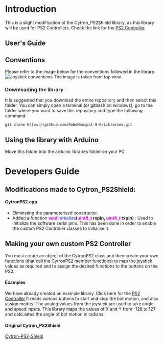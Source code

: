 # Introduction

This is a slight modification of the Cytron_PS2Shield library, as this library will be used for
PS2 Controllers.
Check the link for the [PS2 Controller](https://github.com/RoboManipal-9-0/Libraries/edit/akshatha-PS2-lib/PS2Controller)

## User's Guide
## Conventions
Please refer to the image below for the conventions followed in the library.
![Joystick conventions](../DATA/Images/JoystickConventions.png)
The image is taken from top view.

### Downloading the library
It is suggested that you download the entire repository and then select this folder.
You can simply open a terminal (or gitbash on windows), go to the folder where you want to save this repository and type the following command.
```
git clone https://github.com/RoboManipal-9-0/Libraries.git
```
## Using the library with Arduino
Move this folder into the arduino libraries folder on your PC.

# Developers Guide

## Modifications made to Cytron_PS2Shield:

#### CytronPS2.cpp
- Eliminating the parameterised constructor.
- Added a function **<font color="#CD00FF">void</font> <font color="#5052FF">Initialize</font>(<font color="#FF00FF">uint8_t</font> rxpin, <font color="#FF00FF">uint8_t</font> txpin)** :
 Used to initialize the software serial pins. This has been done in order to enable the custom PS2 Controller classes to initialise it.
  
## Making your own custom PS2 Controller
You must create an object of the CytronPS2 class and then create your own functions (that call the CytronPS2 member functions) to map the joystick values
as required and to assign the desired functions to the buttons on the PS2.

#### Examples 
We have already created an example library. 
Click here for the [PS2 Controller](https://github.com/RoboManipal-9-0/Libraries/edit/akshatha-PS2-lib/PS2Controller)
It reads various buttons to start and stop the bot motion, and also assign modes. The analog values from the joystick are used to take angle and speed inputs.
This library maps the values of X and Y from -128 to 127 and calculates the angle of bot motion in radians.

#### Original Cytron_PS2Shield
 [Cytron-PS2-Shield](https://github.com/CytronTechnologies/Cytron_PS2Shield)


